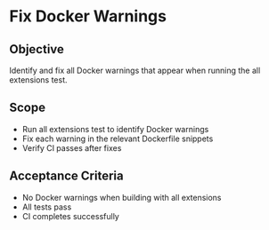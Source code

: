 # Fix Docker Warnings

## Objective
Identify and fix all Docker warnings that appear when running the all extensions test.

## Scope
- Run all extensions test to identify Docker warnings
- Fix each warning in the relevant Dockerfile snippets
- Verify CI passes after fixes

## Acceptance Criteria
- No Docker warnings when building with all extensions
- All tests pass
- CI completes successfully
